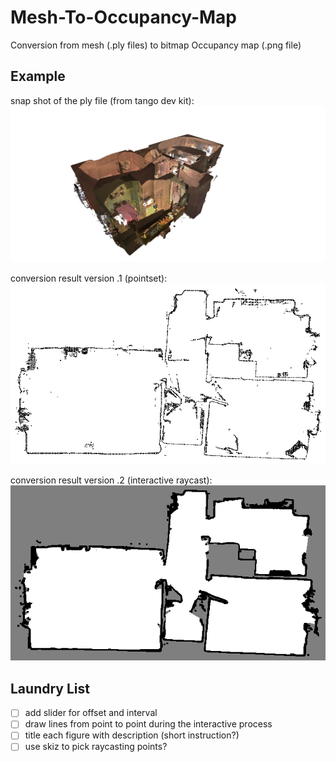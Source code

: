 Mesh-To-Occupancy-Map
=====================
Conversion from mesh (.ply files) to bitmap Occupancy map (.png file)

Example
-------
snap shot of the ply file (from tango dev kit):  
![mesh_snapshot](https://github.com/saeedghsh/Mesh-To-Occupancy-Map/blob/master/examples/mesh_snapshot.png)
<!-- <img src="url" alt="alt text" width="whatever" height="whatever"> -->

conversion result version .1 (pointset):  
![ogm_v.1](https://github.com/saeedghsh/Mesh-To-Occupancy-Map/blob/master/examples/20170131163311_.png)

conversion result version .2 (interactive raycast):  
![ogm_v.2](https://github.com/saeedghsh/Mesh-To-Occupancy-Map/blob/master/examples/20170131163311.png)

Laundry List
------------
- [ ] add slider for offset and interval
- [ ] draw lines from point to point during the interactive process
- [ ] title each figure with description (short instruction?)
- [ ] use skiz to pick raycasting points?
